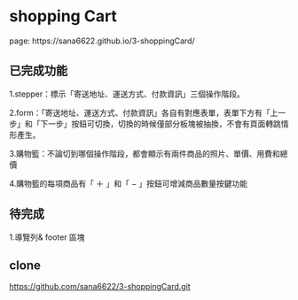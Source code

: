 <h1> shopping Cart</h1>
page: https://sana6622.github.io/3-shoppingCard/
<br>

## 已完成功能
1.stepper：標示「寄送地址、運送方式、付款資訊」三個操作階段。

2.form：「寄送地址、運送方式、付款資訊」各自有對應表單，表單下方有「上一步」和「下一步」按鈕可切換，切換的時候僅部分板塊被抽換，不會有頁面轉跳情形產生。

3.購物籃：不論切到哪個操作階段，都會顯示有兩件商品的照片、單價、用費和總價

4.購物籃的每項商品有「 ＋ 」和「 − 」按鈕可增減商品數量按鍵功能


## 待完成
1.導覽列& footer 區塊





##  clone

https://github.com/sana6622/3-shoppingCard.git

